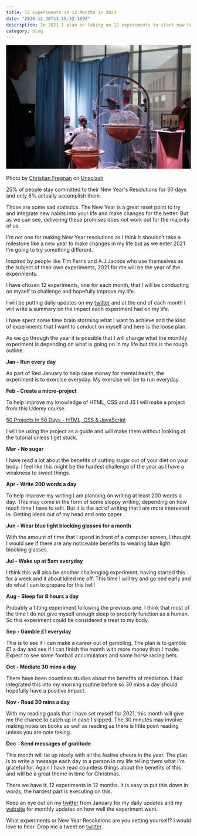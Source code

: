 ```yaml
---
title: 12 Experiments in 12 Months in 2021
date: "2020-12-20T13:15:32.169Z"
description: In 2021 I plan on taking on 12 experiments to start new habits, improve my life and have some fun!
category: blog
---
```


![image of an experiment](experiment.jpg)

<span>Photo by <a href="https://unsplash.com/@christianfregnan?utm_source=unsplash&amp;utm_medium=referral&amp;utm_content=creditCopyText">Christian Fregnan</a> on <a href="https://unsplash.com/s/photos/experiment?utm_source=unsplash&amp;utm_medium=referral&amp;utm_content=creditCopyText">Unsplash</a></span>

25% of people stay committed to their New Year's Resolutions for 30 days and only 8% actually accomplish them.

Those are some sad statistics. The New Year is a great reset point to try and integrate new habits into your life and make changes for the better. But as we can see, delivering these promises does not work out for the majority of us.

I'm not one for making New Year resolutions as I think it shouldn’t take a milestone like a new year to make changes in my life but as we enter 2021 I'm going to try something different.

Inspired by people like Tim Ferris and A.J.Jacobs who use themselves as the subject of their own experiments, 2021 for me will be the year of the experiments.

I have chosen 12 experiments, one for each month, that I will be conducting on myself to challenge and hopefully improve my life.

I will be putting daily updates on my [twitter](http://www.twitter.com/craig_dennis3) and at the end of each month I will write a summary on the impact each experiment had on my life.

I have spent some time brain storming what I want to achieve and the kind of experiments that I want to conduct on myself and here is the loose plan.

As we go through the year it is possible that I will change what the monthly experiment is depending on what is going on in my life but this is the rough outline.

**Jan - Run every day**

As part of Red January to help raise money for mental health, the experiment is to exercise everyday. My exercise will be to run everyday.

**Feb - Create a micro-project**

To help improve my knowledge of HTML, CSS and JS I will make a project from this Udemy course. 

[50 Projects In 50 Days - HTML, CSS & JavaScript](https://www.udemy.com/course/50-projects-50-days/)

I will be using the project as a guide and will make them without looking at the tutorial unless I get stuck.

**Mar - No sugar**

I have read a lot about the benefits of cutting sugar out of your diet on your body. I feel like this might be the hardest challenge of the year as I have a weakness to sweet things.

**Apr - Write 200 words a day**

To help improve my writing I am planning on writing at least 200 words a day. This may come in the form of some sloppy writing, depending on how much time I have to edit. But it is the act of writing that I am more interested in. Getting ideas out of my head and onto paper.

**Jun - Wear blue light blocking glasses for a month**

With the amount of time that I spend in front of a computer screen, I thought I would see if there are any noticeable benefits to wearing blue light blocking glasses.

**Jul - Wake up at 5am everyday**

I think this will also be another challenging experiment, having started this for a week and it about killed me off. This time I will try and go bed early and do what I can to prepare for this hell!

**Aug - Sleep for 8 hours a day**

Probably a fitting experiment following the previous one. I think that most of the time I do not give myself enough sleep to properly function as a human. So this experiment could be considered a treat to my body.

**Sep - Gamble £1 everyday**

This is to see if I can make a career out of gambling. The plan is to gamble £1 a day and see if I can finish the month with more money than I made. Expect to see some football accumulators and some horse racing bets. 

**Oct - Mediate 30 mins a day**

There have been countless studies about the benefits of mediation. I had integrated this into my morning routine before so 30 mins a day should hopefully have a positive impact.

**Nov - Read 30 mins a day**

With my reading goals that I have set myself for 2021, this month will give me the chance to catch up in case I slipped. The 30 minutes may involve making notes on books as well as reading as there is little point reading unless you are note taking.

**Dec - Send messages of gratitude**

This month will tie up nicely with all the festive cheers in the year. The plan is to write a message each day to a person in my life telling them what I'm grateful for. Again I have read countless things about the benefits of this and will be a great theme in time for Christmas.

There we have it. 12 experiments in 12 months. It is easy to put this down in words, the hardest part is executing on this.

Keep an eye out on my [twitter](http://www.twitter.com/craig_dennis3) from January for my daily updates and my [website](http://www.craigdennis.me) for monthly updates on how well the experiment went.

What experiments or New Year Resolutions are you setting yourself?  I would love to hear. Drop me a tweet on [twitter](http://www.twitter.com/craig_dennis3).
